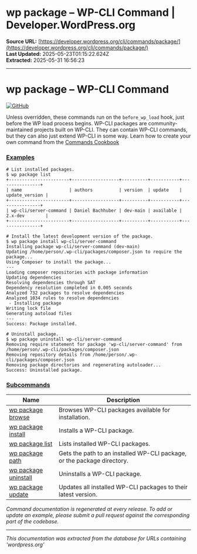 # wp package – WP-CLI Command | Developer.WordPress.org

**Source URL:** [https://developer.wordpress.org/cli/commands/package/](https://developer.wordpress.org/cli/commands/package/)  
**Last Updated:** 2025-05-23T01:15:22.624Z  
**Extracted:** 2025-05-31 16:56:23

---

# wp package – WP-CLI Command

[![GitHub](https://make.wordpress.org/cli/wp-content/plugins/wporg-cli/assets/images/github-mark.svg)](https://github.com/wp-cli/package-command)

Unless overridden, these commands run on the `before_wp_load` hook, just before the WP load process begins. WP-CLI packages are community-maintained projects built on WP-CLI. They can contain WP-CLI commands, but they can also just extend WP-CLI in some way. Learn how to create your own command from the [Commands Cookbook](https://make.wordpress.org/cli/handbook/guides/commands-cookbook/)

### [Examples](#examples)

```
# List installed packages.
$ wp package list
+-----------------------+------------------+----------+-----------+----------------+
| name                  | authors          | version  | update    | update_version |
+-----------------------+------------------+----------+-----------+----------------+
| wp-cli/server-command | Daniel Bachhuber | dev-main | available | 2.x-dev        |
+-----------------------+------------------+----------+-----------+----------------+

# Install the latest development version of the package.
$ wp package install wp-cli/server-command
Installing package wp-cli/server-command (dev-main)
Updating /home/person/.wp-cli/packages/composer.json to require the package...
Using Composer to install the package...
---
Loading composer repositories with package information
Updating dependencies
Resolving dependencies through SAT
Dependency resolution completed in 0.005 seconds
Analyzed 732 packages to resolve dependencies
Analyzed 1034 rules to resolve dependencies
 - Installing package
Writing lock file
Generating autoload files
---
Success: Package installed.

# Uninstall package.
$ wp package uninstall wp-cli/server-command
Removing require statement for package 'wp-cli/server-command' from /home/person/.wp-cli/packages/composer.json
Removing repository details from /home/person/.wp-cli/packages/composer.json
Removing package directories and regenerating autoloader...
Success: Uninstalled package.
```

### [Subcommands](#subcommands)

| Name | Description |
| --- | --- |
| [wp package browse](https://developer.wordpress.org/cli/commands/package/browse/) | Browses WP-CLI packages available for installation. |
| [wp package install](https://developer.wordpress.org/cli/commands/package/install/) | Installs a WP-CLI package. |
| [wp package list](https://developer.wordpress.org/cli/commands/package/list/) | Lists installed WP-CLI packages. |
| [wp package path](https://developer.wordpress.org/cli/commands/package/path/) | Gets the path to an installed WP-CLI package, or the package directory. |
| [wp package uninstall](https://developer.wordpress.org/cli/commands/package/uninstall/) | Uninstalls a WP-CLI package. |
| [wp package update](https://developer.wordpress.org/cli/commands/package/update/) | Updates all installed WP-CLI packages to their latest version. |

_Command documentation is regenerated at every release. To add or update an example, please submit a pull request against the corresponding part of the codebase._

---

*This documentation was extracted from the database for URLs containing 'wordpress.org'*

